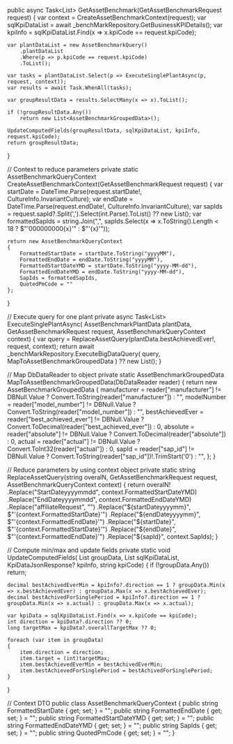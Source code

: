 public async Task<List<AssetBenchmarkGroupedData>> GetAssetBenchmark(GetAssetBenchmarkRequest request)
{
    var context = CreateAssetBenchmarkContext(request);
    var sqlKpiDataList = await _benchMarkRepository.GetBusinessKPIDetails();
    var kpiInfo = sqlKpiDataList.Find(x => x.kpiCode == request.kpiCode);

    var plantDataList = new AssetBenchmarkQuery()
        .plantDataList
        .Where(p => p.kpiCode == request.kpiCode)
        .ToList();

    var tasks = plantDataList.Select(p => ExecuteSinglePlantAsync(p, request, context));
    var results = await Task.WhenAll(tasks);

    var groupResultData = results.SelectMany(x => x).ToList();

    if (!groupResultData.Any()) 
        return new List<AssetBenchmarkGroupedData>();

    UpdateComputedFields(groupResultData, sqlKpiDataList, kpiInfo, request.kpiCode);
    return groupResultData;
}

// Context to reduce parameters
private static AssetBenchmarkQueryContext CreateAssetBenchmarkContext(GetAssetBenchmarkRequest request)
{
    var startDate = DateTime.Parse(request.startDate!, CultureInfo.InvariantCulture);
    var endDate = DateTime.Parse(request.endDate!, CultureInfo.InvariantCulture);
    var sapIds = request.sapId?.Split(',').Select(int.Parse).ToList() ?? new List<int>();
    var formattedSapIds = string.Join(",", sapIds.Select(x => x.ToString().Length < 18 ? $"'000000000{x}'" : $"'{x}'"));

    return new AssetBenchmarkQueryContext
    {
        FormattedStartDate = startDate.ToString("yyyyMM"),
        FormattedEndDate = endDate.ToString("yyyyMM"),
        FormattedStartDateYMD = startDate.ToString("yyyy-MM-dd"),
        FormattedEndDateYMD = endDate.ToString("yyyy-MM-dd"),
        SapIds = formattedSapIds,
        QuotedPmCode = ""
    };
}

// Execute query for one plant
private async Task<List<AssetBenchmarkGroupedData>> ExecuteSinglePlantAsync(
    AssetBenchmarkPlantData plantData,
    GetAssetBenchmarkRequest request,
    AssetBenchmarkQueryContext context)
{
    var query = ReplaceAssetQuery(plantData.bestAchievedEver!, request, context);
    return await _benchMarkRepository.ExecuteBigDataQuery<AssetBenchmarkGroupedData>(
        query,
        MapToAssetBenchmarkGroupedData
    ) ?? new List<AssetBenchmarkGroupedData>();
}

// Map DbDataReader to object
private static AssetBenchmarkGroupedData MapToAssetBenchmarkGroupedData(DbDataReader reader)
{
    return new AssetBenchmarkGroupedData
    {
        manufacturer = reader["manufacturer"] != DBNull.Value ? Convert.ToString(reader["manufacturer"]) : "",
        modelNumber = reader["model_number"] != DBNull.Value ? Convert.ToString(reader["model_number"]) : "",
        bestAchievedEver = reader["best_achieved_ever"] != DBNull.Value ? Convert.ToDecimal(reader["best_achieved_ever"]) : 0,
        absolute = reader["absolute"] != DBNull.Value ? Convert.ToDecimal(reader["absolute"]) : 0,
        actual = reader["actual"] != DBNull.Value ? Convert.ToInt32(reader["actual"]) : 0,
        sapId = reader["sap_id"] != DBNull.Value ? Convert.ToString(reader["sap_id"])!.TrimStart('0') : "",
    };
}

// Reduce parameters by using context object
private static string ReplaceAssetQuery(string overalN, GetAssetBenchmarkRequest request, AssetBenchmarkQueryContext context)
{
    return overalN!
        .Replace("StartDateyyyymmdd", context.FormattedStartDateYMD)
        .Replace("EndDateyyyymmdd", context.FormattedEndDateYMD)
        .Replace("affiliateRequest", "")
        .Replace("${startDateyyyymm}", $"'{context.FormattedStartDate}'")
        .Replace("${endDateyyyymm}", $"'{context.FormattedEndDate}'")
        .Replace("${startDate}", $"'{context.FormattedStartDate}'")
        .Replace("${endDate}", $"'{context.FormattedEndDate}'")
        .Replace("${sapId}", context.SapIds);
}

// Compute min/max and update fields
private static void UpdateComputedFields(
    List<AssetBenchmarkGroupedData> groupData,
    List<KpiDataJsonResponse> sqlKpiDataList,
    KpiDataJsonResponse? kpiInfo,
    string kpiCode)
{
    if (!groupData.Any()) return;

    decimal bestAchivedEverMin = kpiInfo?.direction == 1 ? groupData.Min(x => x.bestAchievedEver) : groupData.Max(x => x.bestAchievedEver);
    decimal bestAchivedForSinglePeriod = kpiInfo?.direction == 1 ? groupData.Min(x => x.actual) : groupData.Max(x => x.actual);

    var kpiData = sqlKpiDataList.Find(x => x.kpiCode == kpiCode);
    int direction = kpiData?.direction ?? 0;
    long targetMax = kpiData?.overallTargetMax ?? 0;

    foreach (var item in groupData)
    {
        item.direction = direction;
        item.target = (int)targetMax;
        item.bestAchievedEverMin = bestAchivedEverMin;
        item.bestAchievedForSinglePeriod = bestAchivedForSinglePeriod;
    }
}

// Context DTO
public class AssetBenchmarkQueryContext
{
    public string FormattedStartDate { get; set; } = "";
    public string FormattedEndDate { get; set; } = "";
    public string FormattedStartDateYMD { get; set; } = "";
    public string FormattedEndDateYMD { get; set; } = "";
    public string SapIds { get; set; } = "";
    public string QuotedPmCode { get; set; } = "";
}
